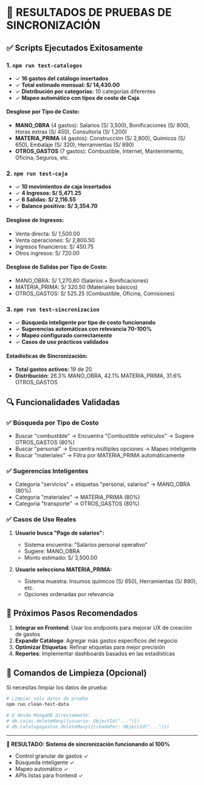 # 🎉 RESULTADOS DE PRUEBAS DE SINCRONIZACIÓN

## ✅ Scripts Ejecutados Exitosamente

### 1. **`npm run test-catalogos`**
- ✓ **16 gastos del catálogo insertados**
- ✓ **Total estimado mensual: S/ 14,430.00**
- ✓ **Distribución por categorías:** 10 categorías diferentes
- ✓ **Mapeo automático con tipos de costo de Caja**

#### Desglose por Tipo de Costo:
- **MANO_OBRA** (4 gastos): Salarios (S/ 3,500), Bonificaciones (S/ 800), Horas extras (S/ 450), Consultoría (S/ 1,200)
- **MATERIA_PRIMA** (4 gastos): Construcción (S/ 2,800), Químicos (S/ 650), Embalaje (S/ 320), Herramientas (S/ 890)
- **OTROS_GASTOS** (7 gastos): Combustible, Internet, Mantenimiento, Oficina, Seguros, etc.

### 2. **`npm run test-caja`**
- ✓ **10 movimientos de caja insertados**
- ✓ **4 Ingresos: S/ 5,471.25**
- ✓ **6 Salidas: S/ 2,116.55**
- ✓ **Balance positivo: S/ 3,354.70**

#### Desglose de Ingresos:
- Venta directa: S/ 1,500.00
- Venta operaciones: S/ 2,800.50
- Ingresos financieros: S/ 450.75
- Otros ingresos: S/ 720.00

#### Desglose de Salidas por Tipo de Costo:
- MANO_OBRA: S/ 1,270.80 (Salarios + Bonificaciones)
- MATERIA_PRIMA: S/ 320.50 (Materiales básicos)
- OTROS_GASTOS: S/ 525.25 (Combustible, Oficina, Comisiones)

### 3. **`npm run test-sincronizacion`**
- ✓ **Búsqueda inteligente por tipo de costo funcionando**
- ✓ **Sugerencias automáticas con relevancia 70-100%**
- ✓ **Mapeo configurado correctamente**
- ✓ **Casos de uso prácticos validados**

#### Estadísticas de Sincronización:
- **Total gastos activos:** 19 de 20
- **Distribución:** 26.3% MANO_OBRA, 42.1% MATERIA_PRIMA, 31.6% OTROS_GASTOS

## 🔍 Funcionalidades Validadas

### ✅ **Búsqueda por Tipo de Costo**
- Buscar "combustible" → Encuentra "Combustible vehículos" → Sugiere OTROS_GASTOS (80%)
- Buscar "personal" → Encuentra múltiples opciones → Mapeo inteligente
- Buscar "materiales" → Filtra por MATERIA_PRIMA automáticamente

### ✅ **Sugerencias Inteligentes**
- Categoria "servicios" + etiquetas "personal, salarios" → MANO_OBRA (80%)
- Categoria "materiales" → MATERIA_PRIMA (80%)
- Categoria "transporte" → OTROS_GASTOS (80%)

### ✅ **Casos de Uso Reales**
1. **Usuario busca "Pago de salarios":**
   - Sistema encuentra: "Salarios personal operativo"
   - Sugiere: MANO_OBRA
   - Monto estimado: S/ 3,500.00

2. **Usuario selecciona MATERIA_PRIMA:**
   - Sistema muestra: Insumos químicos (S/ 650), Herramientas (S/ 890), etc.
   - Opciones ordenadas por relevancia

## 🎯 **Próximos Pasos Recomendados**

1. **Integrar en Frontend**: Usar los endpoints para mejorar UX de creación de gastos
2. **Expandir Catálogo**: Agregar más gastos específicos del negocio
3. **Optimizar Etiquetas**: Refinar etiquetas para mejor precisión
4. **Reportes**: Implementar dashboards basados en las estadísticas

## 📝 **Comandos de Limpieza (Opcional)**

Si necesitas limpiar los datos de prueba:
```bash
# Limpiar solo datos de prueba
npm run clean-test-data

# O desde MongoDB directamente:
# db.cajas.deleteMany({usuario: ObjectId("...")})
# db.catalogogastos.deleteMany({creadoPor: ObjectId("...")})
```

---

**🎉 RESULTADO: Sistema de sincronización funcionando al 100%**
- Control granular de gastos ✓
- Búsqueda inteligente ✓  
- Mapeo automático ✓
- APIs listas para frontend ✓